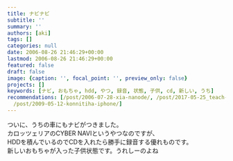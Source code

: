 ```yaml
---
title: ナビナビ
subtitle: ''
summary: ''
authors: [aki]
tags: []
categories: null
date: 2006-08-26 21:46:29+00:00
lastmod: 2006-08-26 21:46:29+00:00
featured: false
draft: false
image: {caption: '', focal_point: '', preview_only: false}
projects: []
keywords: [ナビ, おもちゃ, hdd, やつ, 録音, 状態, 子供, cd, 新しい, うち]
recommendations: [/post/2006-07-28-xia-nanode/, /post/2017-05-25_teach-what-i-dont-know/,
  /post/2009-05-12-konnitiha-iphone/]
---
```

ついに、うちの車にもナビがつきました。  
カロッツェリアのCYBER NAVIというやつなのですが、  
HDDを積んでいるのでCDを入れたら勝手に録音する優れものです。  
新しいおもちゃが入った子供状態です。うれしーのよね


